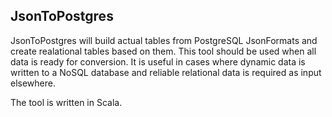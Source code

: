 <h2>JsonToPostgres</h2>

JsonToPostgres will build actual tables from PostgreSQL JsonFormats and create realational tables based on them. This tool should be used when all data is ready
for conversion. It is useful in cases where dynamic data is written to a NoSQL database and reliable relational data is required as input elsewhere.

The tool is written in Scala.